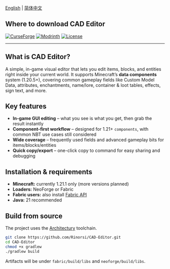 [English](./README.md) | [简体中文](./README_CN.md)

## Where to download CAD Editor

[![CurseForge](https://cf.way2muchnoise.eu/1352735.svg?badge_style=for_the_badge)](https://legacy.curseforge.com/minecraft/mc-mods/cad-editor)
[![Modrinth](https://img.shields.io/modrinth/dt/cad-editor?label=Modrinth\&style=for-the-badge\&logo=modrinth)](https://modrinth.com/project/cad-editor)
[![License](https://img.shields.io/badge/License-MIT-blue.svg?style=for-the-badge)](https://mit-license.org/)

---

## What is CAD Editor?

A simple, in-game visual editor that lets you edit items, blocks, and entities right inside your current world.
It supports Minecraft’s **data components** system (1.20.5+), covering common gameplay fields like Custom Model Data, attributes, enchantments, name/lore, container & loot tables, effects, sign text, and more.

## Key features

* **In-game GUI editing** – what you see is what you get, then grab the result instantly
* **Component-first workflow** – designed for 1.21+ `components`, with common NBT use cases still considered
* **Wide coverage** – frequently used fields and advanced gameplay bits for items/blocks/entities
* **Quick copy/export** – one-click copy to command for easy sharing and debugging

## Installation & requirements

* **Minecraft:** currently 1.21.1 only (more versions planned)
* **Loaders:** NeoForge or Fabric
* **Fabric users:** also install [Fabric API](https://www.curseforge.com/minecraft/mc-mods/fabric-api)
* **Java:** 21 recommended

## Build from source

The project uses the [Architectury](https://github.com/architectury) toolchain.

```bash
git clone https://github.com/Rinorsi/CAD-Editor.git
cd CAD-Editor
chmod +x gradlew
./gradlew build
```

Artifacts will be under `fabric/build/libs` and `neoforge/build/libs`.
